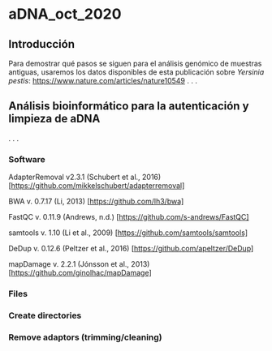 # aDNA_oct_2020

## Introducción
 
Para demostrar qué pasos se siguen para el análisis genómico de muestras antiguas, usaremos los datos disponibles de esta publicación sobre _Yersinia pestis_: https://www.nature.com/articles/nature10549
.
.
.

## Análisis bioinformático para la autenticación y limpieza de aDNA
.
.
.
### Software

AdapterRemoval v2.3.1 (Schubert et al., 2016) [https://github.com/mikkelschubert/adapterremoval]

BWA v. 0.7.17 (Li, 2013) [https://github.com/lh3/bwa]

FastQC v. 0.11.9 (Andrews, n.d.) [https://github.com/s-andrews/FastQC]

samtools v. 1.10 (Li et al., 2009) [https://github.com/samtools/samtools]

DeDup v. 0.12.6 (Peltzer et al., 2016) [https://github.com/apeltzer/DeDup]

mapDamage v. 2.2.1 (Jónsson et al., 2013) [https://github.com/ginolhac/mapDamage]

### Files
### Create directories
### Remove adaptors (trimming/cleaning)
